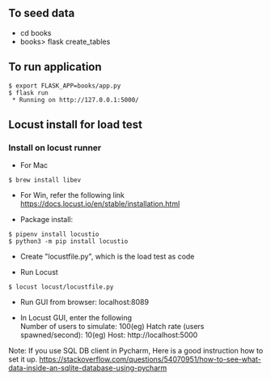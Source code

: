 ## To seed data
* cd books
* books> flask create_tables

## To run application
```
$ export FLASK_APP=books/app.py
$ flask run
 * Running on http://127.0.0.1:5000/
```

## Locust install for load test
### Install on locust runner
* For Mac
```
$ brew install libev
``` 
* For Win, refer the following link
https://docs.locust.io/en/stable/installation.html

* Package install: 
```
$ pipenv install locustio
$ python3 -m pip install locustio
```
* Create "locustfile.py", which is the load test as code

* Run Locust
```
$ locust locust/locustfile.py
```

* Run GUI from browser: 
localhost:8089

* In Locust GUI, enter the following  
Number of users to simulate: 100(eg)
Hatch rate (users spawned/second): 10(eg)
Host: http://localhost:5000

Note:
If you use SQL DB client in Pycharm, Here is a good instruction how to set it up.
https://stackoverflow.com/questions/54070951/how-to-see-what-data-inside-an-sqlite-database-using-pycharm

